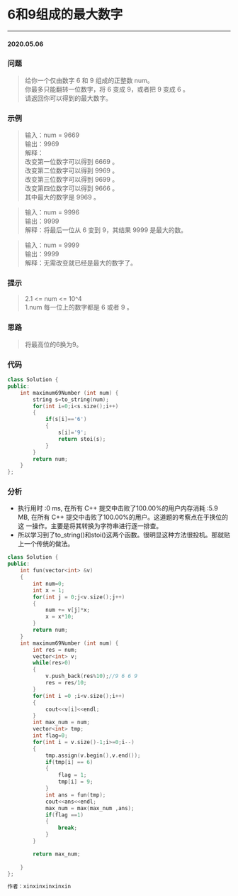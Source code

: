 # 6和9组成的最大数字
***
#### 2020.05.06

### 问题
>给你一个仅由数字 6 和 9 组成的正整数 num。                          
你最多只能翻转一位数字，将 6 变成 9，或者把 9 变成 6 。                               
请返回你可以得到的最大数字。                                          

### 示例
>输入：num = 9669                       
输出：9969                                                   
解释：                           
改变第一位数字可以得到 6669 。                       
改变第二位数字可以得到 9969 。                        
改变第三位数字可以得到 9699 。                      
改变第四位数字可以得到 9666 。                    
其中最大的数字是 9969 。                                           

>输入：num = 9996                             
输出：9999                            
解释：将最后一位从 6 变到 9，其结果 9999 是最大的数。                                 

>输入：num = 9999                         
输出：9999                   
解释：无需改变就已经是最大的数字了。                                             

### 提示
>2.1 <= num <= 10^4                 
1.num 每一位上的数字都是 6 或者 9 。              

### 思路
>将最高位的6换为9。

### 代码
```c++
class Solution {
public:
    int maximum69Number (int num) {
        string s=to_string(num);
        for(int i=0;i<s.size();i++)
        {
            if(s[i]=='6')
            {
                s[i]='9';
                return stoi(s);
            }
        }
        return num;
    }
};
```

### 分析
 - 执行用时 :0 ms, 在所有 C++ 提交中击败了100.00%的用户内存消耗 :5.9 MB, 在所有 C++ 提交中击败了100.00%的用户。这道题的考察点在于换位的这
  一操作。主要是将其转换为字符串进行逐一排查。
 - 所以学习到了to_string()和stoi()这两个函数。很明显这种方法很投机。那就贴上一个传统的做法。
 
```c++
class Solution {
public:
    int fun(vector<int> &v)
    {
        int num=0;
        int x = 1;
        for(int j = 0;j<v.size();j++)
        {
            num += v[j]*x;
            x = x*10;
        }
        return num;
    }
    int maximum69Number (int num) {
        int res = num;
        vector<int> v;
        while(res>0)
        {
            v.push_back(res%10);//9 6 6 9
            res = res/10;
        }
        for(int i =0 ;i<v.size();i++)
        {
            cout<<v[i]<<endl;
        }
        int max_num = num;
        vector<int> tmp;
        int flag=0;
        for(int i = v.size()-1;i>=0;i--)
        {
            tmp.assign(v.begin(),v.end());
            if(tmp[i] == 6)
            {
                flag = 1;
                tmp[i] = 9;
            }
            int ans = fun(tmp);
            cout<<ans<<endl;
            max_num = max(max_num ,ans);
            if(flag ==1)
            {
                break;
            }
        }

        return max_num;
        
    }
};

作者：xinxinxinxinxin
